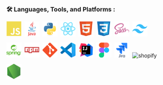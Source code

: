 ### 🛠️ Languages, Tools, and Platforms :
<img alt="javascript" src="https://raw.githubusercontent.com/devicons/devicon/1119b9f84c0290e0f0b38982099a2bd027a48bf1/icons/javascript/javascript-plain.svg" height="40px" width="40px">&nbsp;
<img alt="java" src="https://raw.githubusercontent.com/devicons/devicon/55609aa5bd817ff167afce0d965585c92040787a/icons/java/java-original-wordmark.svg" height="40px" width="40px">&nbsp;
<img alt="python" src="https://raw.githubusercontent.com/devicons/devicon/55609aa5bd817ff167afce0d965585c92040787a/icons/python/python-original.svg" height="40px" width="40px">&nbsp;
<img alt="react" src="https://raw.githubusercontent.com/devicons/devicon/1119b9f84c0290e0f0b38982099a2bd027a48bf1/icons/react/react-original.svg" height="40px" width="40px">&nbsp;
<img alt="html" src="https://raw.githubusercontent.com/devicons/devicon/1119b9f84c0290e0f0b38982099a2bd027a48bf1/icons/html5/html5-original.svg" height="40px" width="40px">&nbsp;
<img alt="css" src="https://raw.githubusercontent.com/devicons/devicon/1119b9f84c0290e0f0b38982099a2bd027a48bf1/icons/css3/css3-original.svg" height="40px" width="40px">&nbsp;
<img alt="sass" src="https://raw.githubusercontent.com/devicons/devicon/1119b9f84c0290e0f0b38982099a2bd027a48bf1/icons/sass/sass-original.svg" height="40px" width="40px">&nbsp;
<img alt="tailwind css" src="https://raw.githubusercontent.com/devicons/devicon/1119b9f84c0290e0f0b38982099a2bd027a48bf1/icons/tailwindcss/tailwindcss-plain.svg" height="40px" width="40px">&nbsp;

<img alt="spring" src="https://raw.githubusercontent.com/devicons/devicon/55609aa5bd817ff167afce0d965585c92040787a/icons/spring/spring-original-wordmark.svg" height="40px" width="40px">&nbsp;
<img alt="npm" src="https://raw.githubusercontent.com/devicons/devicon/1119b9f84c0290e0f0b38982099a2bd027a48bf1/icons/npm/npm-original-wordmark.svg" height="40px" width="40px">&nbsp;
<img alt="git" src="https://raw.githubusercontent.com/devicons/devicon/1119b9f84c0290e0f0b38982099a2bd027a48bf1/icons/git/git-original.svg" height="40px" width="40px">&nbsp;
<img alt="vscode" src="https://raw.githubusercontent.com/devicons/devicon/1119b9f84c0290e0f0b38982099a2bd027a48bf1/icons/vscode/vscode-original.svg" height="40px" width="40px">&nbsp;
<img alt="intellij" src="https://raw.githubusercontent.com/devicons/devicon/55609aa5bd817ff167afce0d965585c92040787a/icons/intellij/intellij-original.svg" height="40px" width="40px">&nbsp;
<img alt="figma" src="https://raw.githubusercontent.com/devicons/devicon/55609aa5bd817ff167afce0d965585c92040787a/icons/figma/figma-original.svg" height="40px" width="40px">&nbsp;
<img alt="jira" src="https://raw.githubusercontent.com/devicons/devicon/1119b9f84c0290e0f0b38982099a2bd027a48bf1/icons/jira/jira-original-wordmark.svg" height="40px" width="40px">&nbsp;
<img alt="shopify" src="https://cdn.shopify.com/shopifycloud/brochure/assets/brand-assets/shopify-logo-shopping-bag-full-color-66166b2e55d67988b56b4bd28b63c271e2b9713358cb723070a92bde17ad7d63.svg" height="40px" width="40px">&nbsp;

<img alt="node" src="https://raw.githubusercontent.com/devicons/devicon/1119b9f84c0290e0f0b38982099a2bd027a48bf1/icons/nodejs/nodejs-original.svg" height="40px" width="40px">&nbsp;
<!-- <img alt="webpack" src="https://raw.githubusercontent.com/devicons/devicon/1119b9f84c0290e0f0b38982099a2bd027a48bf1/icons/webpack/webpack-original.svg" height="40px" width="40px">&nbsp; -->
<!-- <img alt="yarn" src="https://raw.githubusercontent.com/devicons/devicon/1119b9f84c0290e0f0b38982099a2bd027a48bf1/icons/yarn/yarn-original.svg" height="40px" width="40px">&nbsp; -->
<!-- <img alt="slack" src="https://raw.githubusercontent.com/devicons/devicon/1119b9f84c0290e0f0b38982099a2bd027a48bf1/icons/slack/slack-original.svg" height="40px" width="40px">&nbsp; -->

<!--
### :fire: My Weekly Stats :
### [![BurakAy's weekly WakaTime stats](https://github-readme-stats.vercel.app/api/wakatime?username=burakay)](https://github.com/anuraghazra/github-readme-stats)
-->

<!--
**BurakAy/burakay** is a ✨ _special_ ✨ repository because its `README.md` (this file) appears on your GitHub profile.

Here are some ideas to get you started:

- 🔭 I’m currently working on ...
- 🌱 I’m currently learning ...
- 👯 I’m looking to collaborate on ...
- 🤔 I’m looking for help with ...
- 💬 Ask me about ...
- 📫 How to reach me: ...
- 😄 Pronouns: ...
- ⚡ Fun fact: ...
-->
